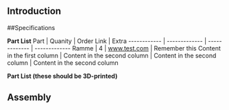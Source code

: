 ## Introduction


##Specifications


**Part List**
Part | Quanity | Order Link | Extra
------------ | ------------- | ------------- | -------------
Ramme | 4 | www.test.com | Remember this
Content in the first column | Content in the second column | Content in the second column | Content in the second column

**Part List (these should be 3D-printed)**



## Assembly


